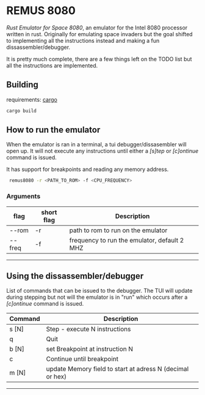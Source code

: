 # REMUS 8080

_Rust Emulator for Space 8080_, an emulator for the Intel 8080 processor
written in rust. Originally for emulating space invaders but the goal shifted
to implementing all the instructions instead and making a fun 
dissassembler/debugger.


It is pretty much complete, there are a few things left on the TODO list but 
all the instructions are implemented. 

## Building

requirements: [cargo](https://doc.rust-lang.org/cargo/getting-started/installation.html "cargo")

```sh 
cargo build
```

## How to run the emulator

When the emulator is ran in a terminal, a tui debugger/dissasembler will open up. 
It will not execute any instructions until either a _[s]tep_ or _[c]ontinue_ 
command is issued. 

It has support for breakpoints and reading any memory address.

```sh
 remus8080 -r <PATH_TO_ROM> -f <CPU_FREQUENCY> 
```

### Arguments

| flag     | short flag | Description                                   |
|----------|------------|-----------------------------------------------|
| --rom    | -r         |  path to rom to run on the emulator           |
| --freq   | -f         |  frequency to run the emulator, default 2 MHZ |
-------------------------------------------------------------------------

## Using the dissassembler/debugger

List of commands that can be issued to the debugger. The TUI will update during
stepping but not will the emulator is in "run" which occurs after a _[c]ontinue_ 
command is issued.

| Command    | Description                                               |
|----------  |-----------------------------------------------------------|
| s [N]      | Step - execute N instructions                             |
| q          | Quit                                                      |
| b [N]      | set Breakpoint at instruction N                           |
| c          | Continue until breakpoint                                 |
| m [N]      | update Memory field to start at adress N (decimal or hex) |
--------------------------------------------------------------------------





